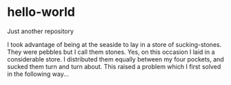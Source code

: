 # hello-world
Just another repository

I took advantage of being at the seaside to lay in a store of sucking-stones. They were pebbles but I call them stones. Yes, on this occasion I laid in a considerable store. I distributed them equally between my four pockets, and sucked them turn and turn about. This raised a problem which I first solved in the following way...
